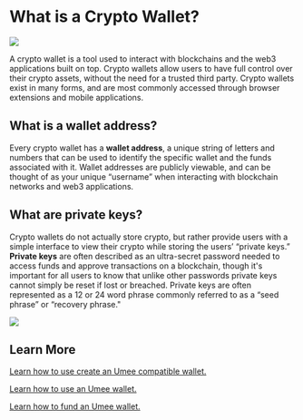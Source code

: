 # What is a Crypto Wallet?

![](/bg/what-is-a-crypto-wallet.png)

A crypto wallet is a tool used to interact with blockchains and the web3 applications built on top. Crypto wallets allow users to have full control over their crypto assets, without the need for a trusted third party. Crypto wallets exist in many forms, and are most commonly accessed through browser extensions and mobile applications.

## What is a wallet address?

Every crypto wallet has a **wallet address**, a unique string of letters and numbers that can be used to identify the specific wallet and the funds associated with it. Wallet addresses are publicly viewable, and can be thought of as your unique “username” when interacting with blockchain networks and web3 applications.

## What are private keys?

Crypto wallets do not actually store crypto, but rather provide users with a simple interface to view their crypto while storing the users’ “private keys.” **Private keys** are often described as an ultra-secret password needed to access funds and approve transactions on a blockchain, though it's important for all users to know that unlike other passwords private keys cannot simply be reset if lost or breached. Private keys are often represented as a 12 or 24 word phrase commonly referred to as a “seed phrase” or “recovery phrase."&#x20;

![](/bg/what-is-crypto-wallet.png)

## Learn More

[Learn how to use create an Umee compatible wallet.](/users/getting-started/creating-wallet)

[Learn how to use an Umee wallet.](/users/getting-started/using-wallet)

[Learn how to fund an Umee wallet.](/users/getting-started/funding-wallet)